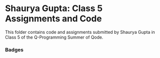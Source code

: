 # Shaurya Gupta: Class 5 Assignments and Code
This folder contains code and assignments submitted by Shaurya Gupta in Class 5 of the Q-Programming Summer of Qode.
### Badges